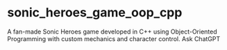 # sonic_heroes_game_oop_cpp
A fan-made Sonic Heroes game developed in C++ using Object-Oriented Programming with custom mechanics and character control.          Ask ChatGPT
